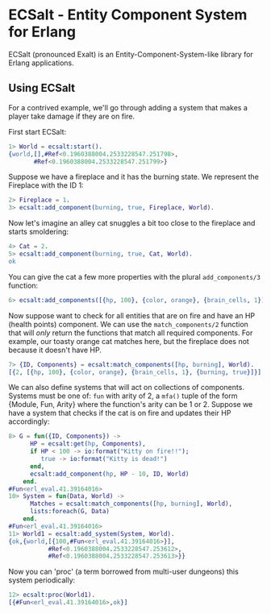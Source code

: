 ECSalt - Entity Component System for Erlang
===========================================

ECSalt (pronounced Exalt) is an Entity-Component-System-like library for Erlang
applications.

## Using ECSalt
For a contrived example, we'll go through adding a system that makes a player
take damage if they are on fire.

First start ECSalt:
```erlang
1> World = ecsalt:start().
{world,[],#Ref<0.1960388004.2533228547.251798>,
       #Ref<0.1960388004.2533228547.251799>}
```

Suppose we have a fireplace and it has the burning state. We represent the
Fireplace with the ID 1:
```erlang
2> Fireplace = 1.
3> ecsalt:add_component(burning, true, Fireplace, World).
```

Now let's imagine an alley cat snuggles a bit too close to the fireplace and
starts smoldering:
```erlang
4> Cat = 2.
5> ecsalt:add_component(burning, true, Cat, World).
ok
```

You can give the cat a few more properties with the plural `add_components/3`
function:
```erlang
6> ecsalt:add_components([{hp, 100}, {color, orange}, {brain_cells, 1}], Cat, World).
```

Now suppose want to check for all entities that are on fire and have an HP
(health points) component. We can use the `match_components/2` function that
will *only* return the functions that match all required components. For
example, our toasty orange cat matches here, but the fireplace does not because
it doesn't have HP.
```erlang
7> {ID, Components} = ecsalt:match_components([hp, burning], World).
[{2, [{hp, 100}, {color, orange}, {brain_cells, 1}, {burning, true}]}]
```

We can also define systems that will act on collections of components. Systems
must be one of: `fun` with arity of 2, a `mfa()` tuple of the form {Module,
Fun, Arity} where the function's arity can be 1 or 2. Suppose we have a system
that checks if the cat is on fire and updates their HP accordingly:
```erlang
8> G = fun({ID, Components}) ->
      HP = ecsalt:get(hp, Components),
      if HP < 100 -> io:format("Kitty on fire!!");
         true -> io:format("Kitty is dead!")
      end,
      ecsalt:add_component(hp, HP - 10, ID, World)
    end.
#Fun<erl_eval.41.39164016>
10> System = fun(Data, World) ->
      Matches = ecsalt:match_components([hp, burning], World),
      lists:foreach(G, Data)
    end.
#Fun<erl_eval.41.39164016>
11> World1 = ecsalt:add_system(System, World).
{ok,{world,[{100,#Fun<erl_eval.41.39164016>}],
           #Ref<0.1960388004.2533228547.253612>,
           #Ref<0.1960388004.2533228547.253613>}}
```

Now you can 'proc' (a term borrowed from multi-user dungeons) this system
periodically:
```erlang
12> ecsalt:proc(World1).
[{#Fun<erl_eval.41.39164016>,ok}]
```
